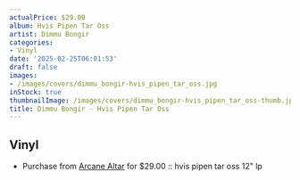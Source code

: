 ```yaml
---
actualPrice: $29.00
album: Hvis Pipen Tar Oss
artist: Dimmu Bongir
categories:
- Vinyl
date: '2025-02-25T06:01:53'
draft: false
images:
- /images/covers/dimmu_bongir-hvis_pipen_tar_oss.jpg
inStock: true
thumbnailImage: /images/covers/dimmu_bongir-hvis_pipen_tar_oss-thumb.jpg
title: Dimmu Bongir - Hvis Pipen Tar Oss
---
```


## Vinyl
* Purchase from [Arcane Altar](https://arcanealtar.bigcartel.com/product/dimmu-bongir-hvis-pipen-tar-oss-12-lp) for $29.00 :: hvis pipen tar oss 12" lp

